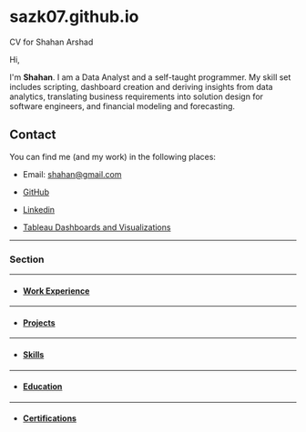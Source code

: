 # sazk07.github.io
CV for Shahan Arshad

Hi,

I'm **Shahan**. I am a Data Analyst and a self-taught programmer. My skill set includes scripting, dashboard creation and deriving insights from data analytics, translating business requirements into solution design for software engineers, and financial modeling and forecasting.

## Contact
You can find me (and my work) in the following places:

- Email: shahan@gmail.com

- [GitHub](https://github.com/sazk07)

- [Linkedin](https://www.linkedin.com/sazk07)

- [Tableau Dashboards and Visualizations](https://public.tableau.com/app/profile/shahan.arshad)

---

### Section

---
- #### [Work Experience](./work_experience.md)

---

- #### [Projects](./projects.md)

---
- #### [Skills](./skills.md)

---

- #### [Education](./education.md)

---

- #### [Certifications](./certifications.md)
